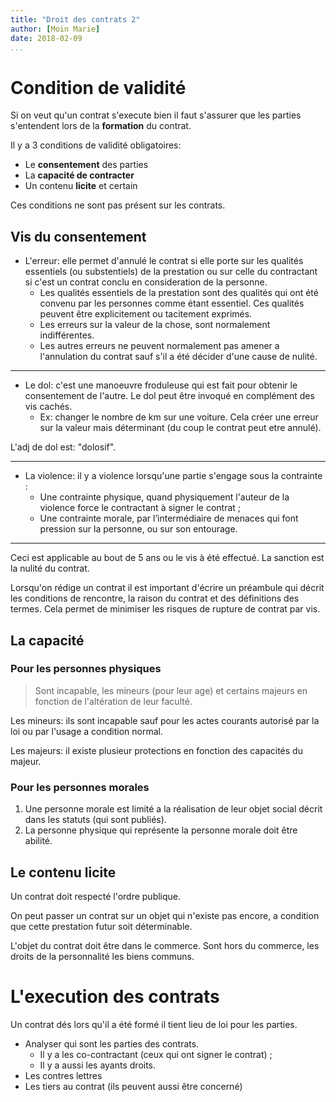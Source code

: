 ```yaml
---
title: "Droit des contrats 2"
author: [Moin Marie]
date: 2018-02-09
...
```


# Condition de validité

Si on veut qu'un contrat s'execute bien il faut s'assurer que les parties
s'entendent lors de la **formation** du contrat.

Il y a 3 conditions de validité obligatoires:

* Le **consentement** des parties
* La **capacité de contracter**
* Un contenu **licite** et certain

Ces conditions ne sont pas présent sur les contrats.

## Vis du consentement

* L'erreur: elle permet d'annulé le contrat si elle porte sur les qualités
essentiels (ou substentiels) de la prestation ou sur celle du contractant si
c'est un contrat conclu en consideration de la personne.
  * Les qualités essentiels de la prestation sont des qualités qui ont été
  convenu par les personnes comme étant essentiel. Ces qualités peuvent être
  explicitement ou tacitement exprimés.
  * Les erreurs sur la valeur de la chose, sont normalement indifférentes.
  * Les autres erreurs ne peuvent normalement pas amener a l'annulation du
  contrat sauf s'il a été décider d'une cause de nulité.

---

* Le dol: c'est une manoeuvre froduleuse qui est fait pour obtenir le
consentement de l'autre. Le dol peut être invoqué en complément des vis
cachés.
  * Ex: changer le nombre de km sur une voiture. Cela créer une erreur sur la
  valeur mais déterminant (du coup le contrat peut etre annulé).

L'adj de dol est: "dolosif".

---

* La violence: il y a violence lorsqu'une partie s'engage sous la contrainte :
  * Une contrainte physique, quand physiquement l'auteur de la violence force
  le contractant à signer le contrat ;
  * Une contrainte morale, par l’intermédiaire de menaces qui font pression sur
  la personne, ou sur son entourage.

---

Ceci est applicable au bout de 5 ans ou le vis à été effectué. La sanction est
la nulité du contrat.

Lorsqu'on rédige un contrat il est important d'écrire un préambule qui décrit
les conditions de rencontre, la raison du contrat et des définitions des termes.
Cela permet de minimiser les risques de rupture de contrat par vis.

## La capacité

### Pour les personnes physiques

> Sont incapable, les mineurs (pour leur age) et certains majeurs en fonction
de l'altération de leur faculté.

Les mineurs: ils sont incapable sauf pour les actes courants autorisé par la
loi ou par l'usage a condition normal.

Les majeurs: il existe plusieur protections en fonction des capacités du
majeur.

### Pour les personnes morales

1. Une personne morale est limité a la réalisation de leur objet social décrit
dans les statuts (qui sont publiés).
1. La personne physique qui représente la personne morale doit être abilité.

## Le contenu licite

Un contrat doit respecté l'ordre publique.

On peut passer un contrat sur un objet qui n'existe pas encore, a condition que
cette prestation futur soit déterminable.

L'objet du contrat doit être dans le commerce. Sont hors du commerce, les
droits de la personnalité les biens communs.

# L'execution des contrats

Un contrat dés lors qu'il a été formé il tient lieu de loi pour les parties.

* Analyser qui sont les parties des contrats.
  * Il y a les co-contractant (ceux qui ont signer le contrat) ;
  * Il y a aussi les ayants droits.
* Les contres lettres
* Les tiers au contrat (ils peuvent aussi être concerné)
